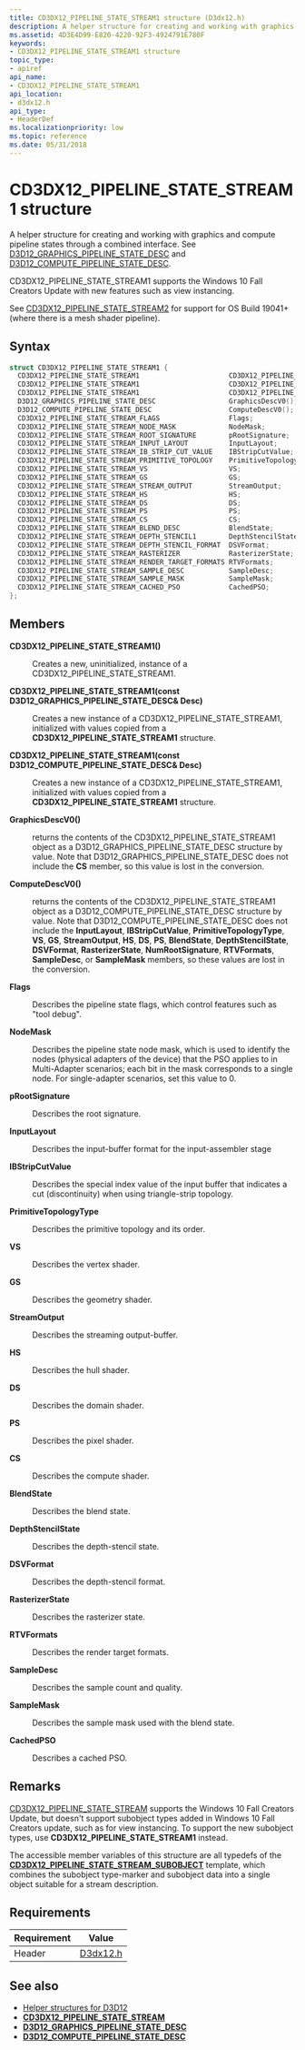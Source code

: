 ```yaml
---
title: CD3DX12_PIPELINE_STATE_STREAM1 structure (D3dx12.h)
description: A helper structure for creating and working with graphics and compute pipeline states through a combined interface. See [D3D12_GRAPHICS_PIPELINE_STATE_DESC](/windows/win32/api/d3d12/ns-d3d12-d3d12_graphics_pipeline_state_desc) and [D3D12_COMPUTE_PIPELINE_STATE_DESC](/windows/win32/api/d3d12/ns-d3d12-d3d12_compute_pipeline_state_desc).
ms.assetid: 4D3E4D99-E820-4220-92F3-4924791E780F
keywords:
- CD3DX12_PIPELINE_STATE_STREAM1 structure
topic_type:
- apiref
api_name:
- CD3DX12_PIPELINE_STATE_STREAM1
api_location:
- d3dx12.h
api_type:
- HeaderDef
ms.localizationpriority: low
ms.topic: reference
ms.date: 05/31/2018
---
```


# CD3DX12_PIPELINE_STATE_STREAM1 structure

A helper structure for creating and working with graphics and compute pipeline states through a combined interface. See [D3D12_GRAPHICS_PIPELINE_STATE_DESC](/windows/win32/api/d3d12/ns-d3d12-d3d12_graphics_pipeline_state_desc) and [D3D12_COMPUTE_PIPELINE_STATE_DESC](/windows/win32/api/d3d12/ns-d3d12-d3d12_compute_pipeline_state_desc).

CD3DX12_PIPELINE_STATE_STREAM1 supports the Windows 10 Fall Creators Update with new features such as view instancing.

See [CD3DX12_PIPELINE_STATE_STREAM2](cd3dx12-pipeline-state-stream2.md) for support for OS Build 19041+ (where there is a mesh shader pipeline).

## Syntax


```C++
struct CD3DX12_PIPELINE_STATE_STREAM1 {
  CD3DX12_PIPELINE_STATE_STREAM1                      CD3DX12_PIPELINE_STATE_STREAM1();
  CD3DX12_PIPELINE_STATE_STREAM1                      CD3DX12_PIPELINE_STATE_STREAM1(const D3D12_GRAPHICS_PIPELINE_STATE_DESC& Desc);
  CD3DX12_PIPELINE_STATE_STREAM1                      CD3DX12_PIPELINE_STATE_STREAM1(const D3D12_COMPUTE_PIPELINE_STATE_DESC& Desc);
  D3D12_GRAPHICS_PIPELINE_STATE_DESC                  GraphicsDescV0();
  D3D12_COMPUTE_PIPELINE_STATE_DESC                   ComputeDescV0();
  CD3DX12_PIPELINE_STATE_STREAM_FLAGS                 Flags;
  CD3DX12_PIPELINE_STATE_STREAM_NODE_MASK             NodeMask;
  CD3DX12_PIPELINE_STATE_STREAM_ROOT_SIGNATURE        pRootSignature;
  CD3DX12_PIPELINE_STATE_STREAM_INPUT_LAYOUT          InputLayout;
  CD3DX12_PIPELINE_STATE_STREAM_IB_STRIP_CUT_VALUE    IBStripCutValue;
  CD3DX12_PIPELINE_STATE_STREAM_PRIMITIVE_TOPOLOGY    PrimitiveTopologyType;
  CD3DX12_PIPELINE_STATE_STREAM_VS                    VS;
  CD3DX12_PIPELINE_STATE_STREAM_GS                    GS;
  CD3DX12_PIPELINE_STATE_STREAM_STREAM_OUTPUT         StreamOutput;
  CD3DX12_PIPELINE_STATE_STREAM_HS                    HS;
  CD3DX12_PIPELINE_STATE_STREAM_DS                    DS;
  CD3DX12_PIPELINE_STATE_STREAM_PS                    PS;
  CD3DX12_PIPELINE_STATE_STREAM_CS                    CS;
  CD3DX12_PIPELINE_STATE_STREAM_BLEND_DESC            BlendState;
  CD3DX12_PIPELINE_STATE_STREAM_DEPTH_STENCIL1        DepthStencilState;
  CD3DX12_PIPELINE_STATE_STREAM_DEPTH_STENCIL_FORMAT  DSVFormat;
  CD3DX12_PIPELINE_STATE_STREAM_RASTERIZER            RasterizerState;
  CD3DX12_PIPELINE_STATE_STREAM_RENDER_TARGET_FORMATS RTVFormats;
  CD3DX12_PIPELINE_STATE_STREAM_SAMPLE_DESC           SampleDesc;
  CD3DX12_PIPELINE_STATE_STREAM_SAMPLE_MASK           SampleMask;
  CD3DX12_PIPELINE_STATE_STREAM_CACHED_PSO            CachedPSO;
};
```



## Members

<dl> <dt>

**CD3DX12_PIPELINE_STATE_STREAM1()**
</dt> <dd>

Creates a new, uninitialized, instance of a CD3DX12_PIPELINE_STATE_STREAM1.

</dd> <dt>

**CD3DX12_PIPELINE_STATE_STREAM1(const D3D12_GRAPHICS_PIPELINE_STATE_DESC& Desc)**
</dt> <dd>

Creates a new instance of a CD3DX12_PIPELINE_STATE_STREAM1, initialized with values copied from a **CD3DX12_PIPELINE_STATE_STREAM1** structure.

</dd> <dt>

**CD3DX12_PIPELINE_STATE_STREAM1(const D3D12_COMPUTE_PIPELINE_STATE_DESC& Desc)**
</dt> <dd>

Creates a new instance of a CD3DX12_PIPELINE_STATE_STREAM1, initialized with values copied from a **CD3DX12_PIPELINE_STATE_STREAM1** structure.

</dd> <dt>

**GraphicsDescV0()**
</dt> <dd>

returns the contents of the CD3DX12_PIPELINE_STATE_STREAM1 object as a D3D12_GRAPHICS_PIPELINE_STATE_DESC structure by value. Note that D3D12_GRAPHICS_PIPELINE_STATE_DESC does not include the **CS** member, so this value is lost in the conversion.

</dd> <dt>

**ComputeDescV0()**
</dt> <dd>

returns the contents of the CD3DX12_PIPELINE_STATE_STREAM1 object as a D3D12_COMPUTE_PIPELINE_STATE_DESC structure by value. Note that D3D12_COMPUTE_PIPELINE_STATE_DESC does not include the **InputLayout**, **IBStripCutValue**, **PrimitiveTopologyType**, **VS**, **GS**, **StreamOutput**, **HS**, **DS**, **PS**, **BlendState**, **DepthStencilState**, **DSVFormat**, **RasterizerState**, **NumRootSignature**, **RTVFormats**, **SampleDesc**, or **SampleMask** members, so these values are lost in the conversion.

</dd> <dt>

**Flags**
</dt> <dd>

Describes the pipeline state flags, which control features such as "tool debug".

</dd> <dt>

**NodeMask**
</dt> <dd>

Describes the pipeline state node mask, which is used to identify the nodes (physical adapters of the device) that the PSO applies to in Multi-Adapter scenarios; each bit in the mask corresponds to a single node. For single-adapter scenarios, set this value to 0.

</dd> <dt>

**pRootSignature**
</dt> <dd>

Describes the root signature.

</dd> <dt>

**InputLayout**
</dt> <dd>

Describes the input-buffer format for the input-assembler stage

</dd> <dt>

**IBStripCutValue**
</dt> <dd>

Describes the special index value of the input buffer that indicates a cut (discontinuity) when using triangle-strip topology.

</dd> <dt>

**PrimitiveTopologyType**
</dt> <dd>

Describes the primitive topology and its order.

</dd> <dt>

**VS**
</dt> <dd>

Describes the vertex shader.

</dd> <dt>

**GS**
</dt> <dd>

Describes the geometry shader.

</dd> <dt>

**StreamOutput**
</dt> <dd>

Describes the streaming output-buffer.

</dd> <dt>

**HS**
</dt> <dd>

Describes the hull shader.

</dd> <dt>

**DS**
</dt> <dd>

Describes the domain shader.

</dd> <dt>

**PS**
</dt> <dd>

Describes the pixel shader.

</dd> <dt>

**CS**
</dt> <dd>

Describes the compute shader.

</dd> <dt>

**BlendState**
</dt> <dd>

Describes the blend state.

</dd> <dt>

**DepthStencilState**
</dt> <dd>

Describes the depth-stencil state.

</dd> <dt>

**DSVFormat**
</dt> <dd>

Describes the depth-stencil format.

</dd> <dt>

**RasterizerState**
</dt> <dd>

Describes the rasterizer state.

</dd> <dt>

**RTVFormats**
</dt> <dd>

Describes the render target formats.

</dd> <dt>

**SampleDesc**
</dt> <dd>

Describes the sample count and quality.

</dd> <dt>

**SampleMask**
</dt> <dd>

Describes the sample mask used with the blend state.

</dd> <dt>

**CachedPSO**
</dt> <dd>

Describes a cached PSO.

</dd> </dl>

## Remarks

[CD3DX12_PIPELINE_STATE_STREAM](cd3dx12-pipeline-state-stream.md) supports the Windows 10 Fall Creators Update, but doesn't support subobject types added in Windows 10 Fall Creators update, such as for view instancing. To support the new subobject types, use **CD3DX12_PIPELINE_STATE_STREAM1** instead.

The accessible member variables of this structure are all typedefs of the [**CD3DX12_PIPELINE_STATE_STREAM_SUBOBJECT**](/windows/win32/direct3d12/cd3dx12-pipeline-state-stream-subobject) template, which combines the subobject type-marker and subobject data into a single object suitable for a stream description.

## Requirements

| Requirement | Value |
|-------------------|-------------------------------------------------------------------------------------|
| Header | [D3dx12.h](https://github.com/microsoft/DirectX-Headers/blob/main/include/directx/d3dx12.h) |

## See also

* [Helper structures for D3D12](helper-structures-for-d3d12.md)
* [**CD3DX12_PIPELINE_STATE_STREAM**](cd3dx12-pipeline-state-stream.md)
* [**D3D12_GRAPHICS_PIPELINE_STATE_DESC**](/windows/win32/api/d3d12/ns-d3d12-d3d12_graphics_pipeline_state_desc)
* [**D3D12_COMPUTE_PIPELINE_STATE_DESC**](/windows/win32/api/d3d12/ns-d3d12-d3d12_compute_pipeline_state_desc)

